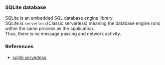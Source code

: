 ### SQLite database    
SQLite is an embedded SQL database engine library.    
SQLite is `serverless`(Classic serverless) meaning the database engine runs within the same process as the application.    
    Thus, there is no message passing and network activity.

### References
- [sqlite serverless](https://www.sqlite.org/serverless.html)
